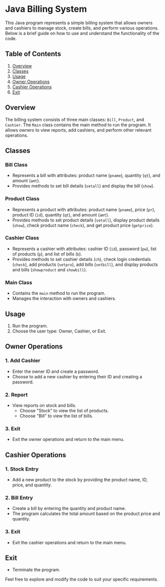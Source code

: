 # Java Billing System

This Java program represents a simple billing system that allows owners and cashiers to manage stock, create bills, and perform various operations. Below is a brief guide on how to use and understand the functionality of the code.

## Table of Contents

1. [Overview](#overview)
2. [Classes](#classes)
3. [Usage](#usage)
4. [Owner Operations](#owner-operations)
5. [Cashier Operations](#cashier-operations)
6. [Exit](#exit)

## Overview

The billing system consists of three main classes: `Bill`, `Product`, and `Cashier`. The `Main` class contains the main method to run the program. It allows owners to view reports, add cashiers, and perform other relevant operations.

## Classes

### Bill Class

- Represents a bill with attributes: product name (`pname`), quantity (`qt`), and amount (`amt`).
- Provides methods to set bill details (`setall`) and display the bill (`show`).

### Product Class

- Represents a product with attributes: product name (`pname`), price (`pr`), product ID (`id`), quantity (`qt`), and amount (`amt`).
- Provides methods to set product details (`setall`), display product details (`show`), check product name (`check`), and get product price (`getprice`).

### Cashier Class

- Represents a cashier with attributes: cashier ID (`id`), password (`pw`), list of products (`p`), and list of bills (`b`).
- Provides methods to set cashier details (`ch`), check login credentials (`check`), add products (`setpro`), add bills (`setbill`), and display products and bills (`showproduct` and `showbill`).

### Main Class

- Contains the `main` method to run the program.
- Manages the interaction with owners and cashiers.

## Usage

1. Run the program.
2. Choose the user type: Owner, Cashier, or Exit.

## Owner Operations

### 1. Add Cashier

- Enter the owner ID and create a password.
- Choose to add a new cashier by entering their ID and creating a password.

### 2. Report

- View reports on stock and bills.
  - Choose "Stock" to view the list of products.
  - Choose "Bill" to view the list of bills.

### 3. Exit

- Exit the owner operations and return to the main menu.

## Cashier Operations

### 1. Stock Entry

- Add a new product to the stock by providing the product name, ID, price, and quantity.

### 2. Bill Entry

- Create a bill by entering the quantity and product name.
- The program calculates the total amount based on the product price and quantity.

### 3. Exit

- Exit the cashier operations and return to the main menu.

## Exit

- Terminate the program.

Feel free to explore and modify the code to suit your specific requirements.
